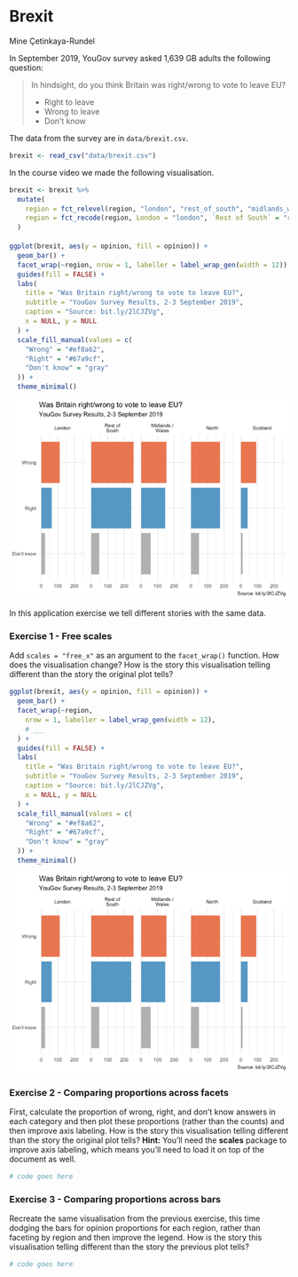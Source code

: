 Brexit
================
Mine Çetinkaya-Rundel

In September 2019, YouGov survey asked 1,639 GB adults the following
question:

> In hindsight, do you think Britain was right/wrong to vote to leave
> EU?
>
> -   Right to leave  
> -   Wrong to leave  
> -   Don’t know

The data from the survey are in `data/brexit.csv`.

``` r
brexit <- read_csv("data/brexit.csv")
```

In the course video we made the following visualisation.

``` r
brexit <- brexit %>%
  mutate(
    region = fct_relevel(region, "london", "rest_of_south", "midlands_wales", "north", "scot"),
    region = fct_recode(region, London = "london", `Rest of South` = "rest_of_south", `Midlands / Wales` = "midlands_wales", North = "north", Scotland = "scot")
  )

ggplot(brexit, aes(y = opinion, fill = opinion)) +
  geom_bar() +
  facet_wrap(~region, nrow = 1, labeller = label_wrap_gen(width = 12)) +
  guides(fill = FALSE) +
  labs(
    title = "Was Britain right/wrong to vote to leave EU?",
    subtitle = "YouGov Survey Results, 2-3 September 2019",
    caption = "Source: bit.ly/2lCJZVg",
    x = NULL, y = NULL
  ) +
  scale_fill_manual(values = c(
    "Wrong" = "#ef8a62",
    "Right" = "#67a9cf",
    "Don't know" = "gray"
  )) +
  theme_minimal()
```

![](brexit_files/figure-gfm/unnamed-chunk-2-1.png)<!-- -->

In this application exercise we tell different stories with the same
data.

### Exercise 1 - Free scales

Add `scales = "free_x"` as an argument to the `facet_wrap()` function.
How does the visualisation change? How is the story this visualisation
telling different than the story the original plot tells?

``` r
ggplot(brexit, aes(y = opinion, fill = opinion)) +
  geom_bar() +
  facet_wrap(~region,
    nrow = 1, labeller = label_wrap_gen(width = 12),
    # ___
  ) +
  guides(fill = FALSE) +
  labs(
    title = "Was Britain right/wrong to vote to leave EU?",
    subtitle = "YouGov Survey Results, 2-3 September 2019",
    caption = "Source: bit.ly/2lCJZVg",
    x = NULL, y = NULL
  ) +
  scale_fill_manual(values = c(
    "Wrong" = "#ef8a62",
    "Right" = "#67a9cf",
    "Don't know" = "gray"
  )) +
  theme_minimal()
```

![](brexit_files/figure-gfm/unnamed-chunk-3-1.png)<!-- -->

### Exercise 2 - Comparing proportions across facets

First, calculate the proportion of wrong, right, and don’t know answers
in each category and then plot these proportions (rather than the
counts) and then improve axis labeling. How is the story this
visualisation telling different than the story the original plot tells?
**Hint:** You’ll need the **scales** package to improve axis labeling,
which means you’ll need to load it on top of the document as well.

``` r
# code goes here
```

### Exercise 3 - Comparing proportions across bars

Recreate the same visualisation from the previous exercise, this time
dodging the bars for opinion proportions for each region, rather than
faceting by region and then improve the legend. How is the story this
visualisation telling different than the story the previous plot tells?

``` r
# code goes here
```

